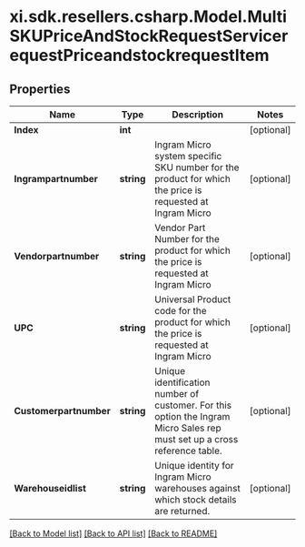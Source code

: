# xi.sdk.resellers.csharp.Model.MultiSKUPriceAndStockRequestServicerequestPriceandstockrequestItem

## Properties

Name | Type | Description | Notes
------------ | ------------- | ------------- | -------------
**Index** | **int** |  | [optional] 
**Ingrampartnumber** | **string** | Ingram Micro system specific SKU number for the product for which the price is requested at Ingram Micro | [optional] 
**Vendorpartnumber** | **string** | Vendor Part Number for the product for which the price is requested at Ingram Micro | [optional] 
**UPC** | **string** | Universal Product code for the product for which the price is requested at Ingram Micro | [optional] 
**Customerpartnumber** | **string** | Unique identification number of customer. For this option the Ingram Micro Sales rep must set up a cross reference table.  | [optional] 
**Warehouseidlist** | **string** | Unique identity for Ingram Micro warehouses against which stock details are returned. | [optional] 

[[Back to Model list]](../README.md#documentation-for-models) [[Back to API list]](../README.md#documentation-for-api-endpoints) [[Back to README]](../README.md)

